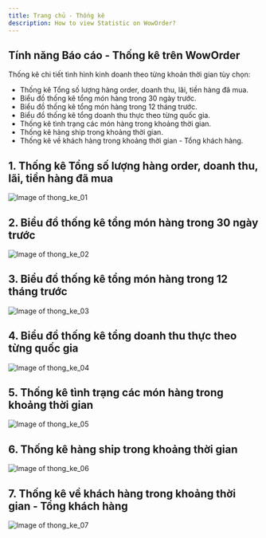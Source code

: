```yaml
---
title: Trang chủ - Thống kê
description: How to view Statistic on WowOrder?
---
```


## Tính năng Báo cáo - Thống kê trên WowOrder
Thống kê chi tiết tình hình kinh doanh theo từng khoản thời gian tùy chọn:
- Thống kê Tổng số lượng hàng order, doanh thu, lãi, tiền hàng đã mua.
- Biểu đồ thống kê tổng món hàng trong 30 ngày trước.
- Biểu đồ thống kê tổng món hàng trong 12 tháng trước.
- Biểu đồ thống kê tổng doanh thu thực theo từng quốc gia.
- Thống kê tình trạng các món hàng trong khoảng thời gian.
- Thống kê hàng ship trong khoảng thời gian.
- Thống kê về khách hàng trong khoảng thời gian - Tổng khách hàng.

## 1. Thống kê Tổng số lượng hàng order, doanh thu, lãi, tiền hàng đã mua
![Image of thong_ke_01](https://woworder.net/img/huong_dan/thong_ke_01.jpg)

## 2. Biểu đồ thống kê tổng món hàng trong 30 ngày trước
![Image of thong_ke_02](https://woworder.net/img/huong_dan/thong_ke_02.jpg)

## 3. Biểu đồ thống kê tổng món hàng trong 12 tháng trước
![Image of thong_ke_03](https://woworder.net/img/huong_dan/thong_ke_03.jpg)

## 4. Biểu đồ thống kê tổng doanh thu thực theo từng quốc gia
![Image of thong_ke_04](https://woworder.net/img/huong_dan/thong_ke_04.jpg)

## 5. Thống kê tình trạng các món hàng trong khoảng thời gian
![Image of thong_ke_05](https://woworder.net/img/huong_dan/thong_ke_05.jpg)

## 6. Thống kê hàng ship trong khoảng thời gian
![Image of thong_ke_06](https://woworder.net/img/huong_dan/thong_ke_06.jpg)

## 7. Thống kê về khách hàng trong khoảng thời gian - Tổng khách hàng
![Image of thong_ke_07](https://woworder.net/img/huong_dan/thong_ke_07.jpg)
